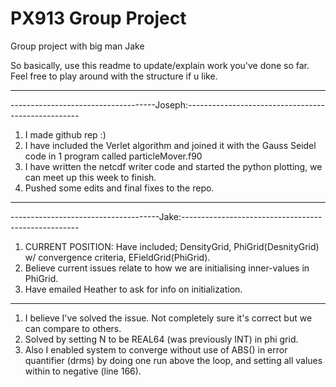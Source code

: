 # PX913 Group Project
Group project with big man Jake

So basically, use this readme to update/explain work you've done so far. Feel free to play around with the structure if u like.

----------------------------------------------------------------------------------------------
------------------------------------Joseph:---------------------------------------------------
1. I made github rep :)
2. I have included the Verlet algorithm and joined it with the Gauss Seidel code in 1 program called particleMover.f90
3. I have written the netcdf writer code and started the python plotting, we can meet up this week to finish. 
4. Pushed some edits and final fixes to the repo.

----------------------------------------------------------------------------------------------
-------------------------------------Jake:----------------------------------------------------
1. CURRENT POSITION: Have included;  DensityGrid, PhiGrid(DesnityGrid) w/ convergence criteria, EFieldGrid(PhiGrid).
2. Believe current issues relate to how we are initialising inner-values in PhiGrid.
3. Have emailed Heather to ask for info on initialization.

----------------------------------------------------------------------------------------------
1. I believe I've solved the issue. Not completely sure it's correct but we can compare to others.
2. Solved by setting N to be REAL64 (was previously INT) in phi grid. 
3. Also I enabled system to converge without use of ABS() in error quantifier (drms) by doing one run above the loop, and setting all values within to negative (line 166).
